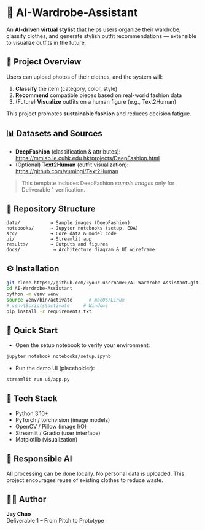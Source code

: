 # 👗 AI-Wardrobe-Assistant

An **AI-driven virtual stylist** that helps users organize their wardrobe, classify clothes, and generate stylish outfit recommendations — extensible to visualize outfits in the future.

## 🧠 Project Overview
Users can upload photos of their clothes, and the system will:
1) **Classify** the item (category, color, style)
2) **Recommend** compatible pieces based on real-world fashion data
3) (Future) **Visualize** outfits on a human figure (e.g., Text2Human)

This project promotes **sustainable fashion** and reduces decision fatigue.

## 📊 Datasets and Sources
- **DeepFashion** (classification & attributes): https://mmlab.ie.cuhk.edu.hk/projects/DeepFashion.html
- (Optional) **Text2Human** (outfit visualization): https://github.com/yumingj/Text2Human

> This template includes DeepFashion *sample images* only for Deliverable 1 verification.

## 🧩 Repository Structure
```
data/           → Sample images (DeepFashion)
notebooks/      → Jupyter notebooks (setup, EDA)
src/            → Core data & model code
ui/             → Streamlit app
results/        → Outputs and figures
docs/            → Architecture diagram & UI wireframe
```

## ⚙️ Installation
```bash
git clone https://github.com/<your-username>/AI-Wardrobe-Assistant.git
cd AI-Wardrobe-Assistant
python -m venv venv
source venv/bin/activate      # macOS/Linux
# venv\Scripts\activate     # Windows
pip install -r requirements.txt
```

## 🚀 Quick Start
- Open the setup notebook to verify your environment:
```bash
jupyter notebook notebooks/setup.ipynb
```
- Run the demo UI (placeholder):
```bash
streamlit run ui/app.py
```

## 🧰 Tech Stack
- Python 3.10+
- PyTorch / torchvision (image models)
- OpenCV / Pillow (image I/O)
- Streamlit / Gradio (user interface)
- Matplotlib (visualization)

## 🌱 Responsible AI
All processing can be done locally. No personal data is uploaded. This project encourages reuse of existing clothes to reduce waste.

## 🧑‍💻 Author
**Jay Chao**  
Deliverable 1 – From Pitch to Prototype

